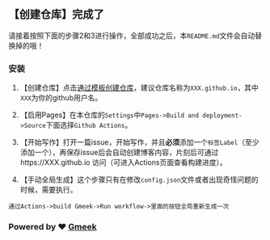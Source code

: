 ## 【创建仓库】完成了
请接着按照下面的步骤2和3进行操作，全部成功之后，本`README.md`文件会自动替换掉的哦！

### 安装

1. 【创建仓库】点击[通过模板创建仓库](https://github.com/new?template_name=Gmeek-template&template_owner=6662024)，建议仓库名称为`XXX.github.io`，其中`XXX`为你的github用户名。

2. 【启用Pages】在本仓库的`Settings`中`Pages->Build and deployment->Source`下面选择`Github Actions`。

3. 【开始写作】打开一篇issue，开始写作，并且**必须**添加一个`标签Label`（至少添加一个），再保存issue后会自动创建博客内容，片刻后可通过https://XXX.github.io 访问（可进入Actions页面查看构建进度）。

4. 【手动全局生成】这个步骤只有在修改`config.json`文件或者出现奇怪问题的时候，需要执行。
```
通过Actions->build Gmeek->Run workflow->里面的按钮全局重新生成一次
```

### Powered by :heart: [Gmeek](https://github.com/Meekdai/Gmeek)
